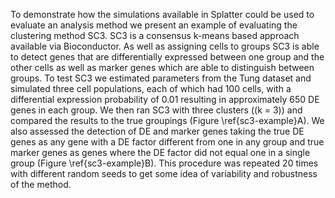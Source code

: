 To demonstrate how the simulations available in Splatter could be used to evaluate an analysis method we present an example of evaluating the clustering method SC3. SC3 is a consensus k-means based approach available via Bioconductor. As well as assigning cells to groups SC3 is able to detect genes that are differentially expressed between one group and the other cells as well as marker genes which are able to distinguish between groups. To test SC3 we estimated parameters from the Tung dataset and simulated three cell populations, each of which had 100 cells, with a differential expression probability of 0.01 resulting in approximately 650 DE genes in each group. We then ran SC3 with three clusters (\(k = 3\)) and compared the results to the true groupings (Figure \ref{sc3-example}A). We also assessed the detection of DE and marker genes taking the true DE genes as any gene with a DE factor different from one in any group and true marker genes as genes where the DE factor did not equal one in a single group (Figure \ref{sc3-example}B). This procedure was repeated 20 times with different random seeds to get some idea of variability and robustness of the method.